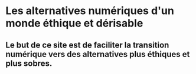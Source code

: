 # Les alternatives numériques d'un monde éthique et dérisable

## Le but de ce site est de **faciliter la transition numérique** vers des alternatives plus éthiques et plus sobres.
